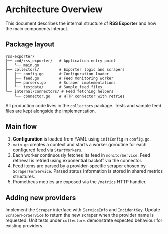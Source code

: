 # Architecture Overview

This document describes the internal structure of **RSS Exporter** and how the main components interact.

## Package layout

```
rss-exporter/
├── cmd/rss_exporter/   # Application entry point
│   └── main.go
├── collectors/         # Exporter logic and scrapers
│   ├── config.go       # Configuration loader
│   ├── feed.go         # Feed monitoring worker
│   ├── parsers.go      # Scraper implementations
│   └── testdata/       # Sample feed files
└── internal/connectors/ # Feed fetching helpers
    └── connector.go    # HTTP connector with retries
```

All production code lives in the `collectors` package. Tests and sample feed files are kept alongside the implementation.

## Main flow

1. **Configuration** is loaded from YAML using `initConfig` in `config.go`.
2. `main.go` creates a context and starts a worker goroutine for each configured feed via `StartWorkers`.
3. Each worker continuously fetches its feed in `monitorService`. Feed retrieval is retried using exponential backoff via the connector.
4. Feed items are parsed by a provider-specific scraper chosen by `ScraperForService`. Parsed status information is stored in shared metrics structures.
5. Prometheus metrics are exposed via the `/metrics` HTTP handler.

## Adding new providers

Implement the `Scraper` interface with `ServiceInfo` and `IncidentKey`. Update `ScraperForService` to return the new scraper when the provider name is requested. Unit tests under `collectors` demonstrate expected behaviour for existing providers.

